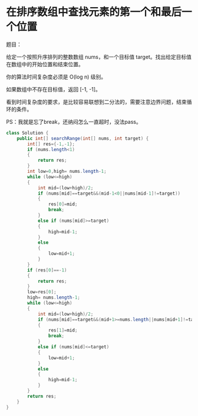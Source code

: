 # 在排序数组中查找元素的第一个和最后一个位置

题目：

给定一个按照升序排列的整数数组 nums，和一个目标值 target。找出给定目标值在数组中的开始位置和结束位置。

你的算法时间复杂度必须是 O(log n) 级别。

如果数组中不存在目标值，返回 [-1, -1]。


看到时间复杂度的要求，是比较容易联想到二分法的，需要注意边界问题，结束循环的条件。

PS：我就是忘了break，还纳闷怎么一直超时，没法pass。

```java
class Solution {
    public int[] searchRange(int[] nums, int target) {
        int[] res={-1,-1};
        if (nums.length<1)
        {
            return res;
        }
        int low=0,high= nums.length-1;
        while (low<=high)
        {
            int mid=(low+high)/2;
            if (nums[mid]==target&&(mid-1<0||nums[mid-1]!=target))
            {
                res[0]=mid;
                break;
            }
            else if (nums[mid]>=target)
            {
                high=mid-1;
            }
            else
            {
                low=mid+1;
            }
        }
        if (res[0]==-1)
        {
            return res;
        }
        low=res[0];
        high= nums.length-1;
        while (low<=high)
        {
            int mid=(low+high)/2;
            if (nums[mid]==target&&(mid+1>=nums.length||nums[mid+1]!=target))
            {
                res[1]=mid;
                break;
            }
            else if (nums[mid]<=target)
            {
                low=mid+1;
            }
            else
            {
                high=mid-1;
            }
        }
        return res;
    }
}
```
